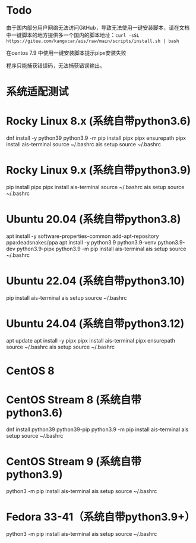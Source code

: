 # Todo
由于国内部分用户网络无法访问GitHub，导致无法使用一键安装脚本，请在文档中一键脚本的地方提供多一个国内的脚本地址：`curl -sSL https://gitee.com/kangvcar/ais/raw/main/scripts/install.sh | bash`

在centos 7.9 中使用一键安装脚本提示pipx安装失败

程序只能捕获错误码，无法捕获错误输出。

# 系统适配测试
# Rocky Linux 8.x (系统自带python3.6)
dnf install -y python39
python3.9 -m pip install pipx
pipx ensurepath
pipx install ais-terminal
source ~/.bashrc
ais setup
source ~/.bashrc

# Rocky Linux 9.x (系统自带python3.9)
pip install pipx
pipx install ais-terminal
source ~/.bashrc
ais setup
source ~/.bashrc

# Ubuntu 20.04 (系统自带python3.8)
apt install -y software-properties-common
add-apt-repository ppa:deadsnakes/ppa
apt install -y python3.9 python3.9-venv python3.9-dev python3.9-pipx
python3.9 -m pip install ais-terminal
ais setup
source ~/.bashrc

# Ubuntu 22.04 (系统自带python3.10)
pip install ais-terminal
ais setup
source ~/.bashrc

# Ubuntu 24.04 (系统自带python3.12)
apt update
apt install -y pipx
pipx install ais-terminal
pipx ensurepath
source ~/.bashrc
ais setup
source ~/.bashrc

# CentOS 8


# CentOS Stream 8 (系统自带python3.6)
dnf install python39 python39-pip
python3.9 -m pip install ais-terminal
ais setup
source ~/.bashrc

# CentOS Stream 9 (系统自带python3.9)
python3 -m pip install ais-terminal
ais setup
source ~/.bashrc

# Fedora 33-41（系统自带python3.9+） 
python3 -m pip install ais-terminal
ais setup
source ~/.bashrc



